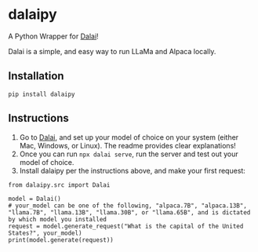 # dalaipy
A Python Wrapper for [Dalai](https://github.com/cocktailpeanut/dalai)!

Dalai is a simple, and easy way to run LLaMa and Alpaca locally.

## Installation
`pip install dalaipy`

## Instructions
1. Go to [Dalai](https://github.com/cocktailpeanut/dalai), and set up your model of choice on your system (either Mac, Windows, or Linux). The readme provides clear explanations!
2. Once you can run `npx dalai serve`, run the server and test out your model of choice.
3. Install dalaipy per the instructions above, and make your first request:
```
from dalaipy.src import Dalai

model = Dalai()
# your_model can be one of the following, "alpaca.7B", "alpaca.13B", "llama.7B", "llama.13B", "llama.30B", or "llama.65B", and is dictated by which model you installed
request = model.generate_request("What is the capital of the United States?", your_model)
print(model.generate(request))
```